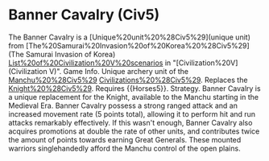 # Banner Cavalry (Civ5)

The Banner Cavalry is a [Unique%20unit%20%28Civ5%29](unique unit) from [The%20Samurai%20Invasion%20of%20Korea%20%28Civ5%29](The Samurai Invasion of Korea) [List%20of%20Civilization%20V%20scenarios](scenario) in "[Civilization%20V](Civilization V)".
Game Info.
Unique archery unit of the [Manchu%20%28Civ5%29](Manchurian) [Civilizations%20%28Civ5%29](civilization). Replaces the [Knight%20%28Civ5%29](Knight). Requires {{Horses5}}.
Strategy.
Banner Cavalry is a unique replacement for the Knight, available to the Manchu starting in the Medieval Era. Banner Cavalry possess a strong ranged attack and an increased movement rate (5 points total), allowing it to perform hit and run attacks remarkably effectively. If this wasn't enough, Banner Cavalry also acquires promotions at double the rate of other units, and contributes twice the amount of points towards earning Great Generals. These mounted warriors singlehandedly afford the Manchu control of the open plains.